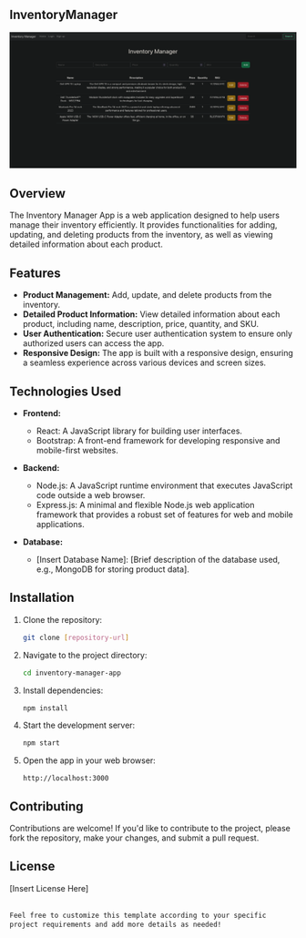 ## InventoryManager

![InventoryManager Image](client/public/InventoryManager.png)

## Overview

The Inventory Manager App is a web application designed to help users manage their inventory efficiently. It provides functionalities for adding, updating, and deleting products from the inventory, as well as viewing detailed information about each product.

## Features

- **Product Management:** Add, update, and delete products from the inventory.
- **Detailed Product Information:** View detailed information about each product, including name, description, price, quantity, and SKU.
- **User Authentication:** Secure user authentication system to ensure only authorized users can access the app.
- **Responsive Design:** The app is built with a responsive design, ensuring a seamless experience across various devices and screen sizes.

## Technologies Used

- **Frontend:**
  - React: A JavaScript library for building user interfaces.
  - Bootstrap: A front-end framework for developing responsive and mobile-first websites.
  
- **Backend:**
  - Node.js: A JavaScript runtime environment that executes JavaScript code outside a web browser.
  - Express.js: A minimal and flexible Node.js web application framework that provides a robust set of features for web and mobile applications.

- **Database:**
  - [Insert Database Name]: [Brief description of the database used, e.g., MongoDB for storing product data].

## Installation

1. Clone the repository:

   ```bash
   git clone [repository-url]
   ```

2. Navigate to the project directory:

   ```bash
   cd inventory-manager-app
   ```

3. Install dependencies:

   ```bash
   npm install
   ```

4. Start the development server:

   ```bash
   npm start
   ```

5. Open the app in your web browser:

   ```
   http://localhost:3000
   ```

## Contributing

Contributions are welcome! If you'd like to contribute to the project, please fork the repository, make your changes, and submit a pull request.

## License

[Insert License Here]
```

Feel free to customize this template according to your specific project requirements and add more details as needed!
